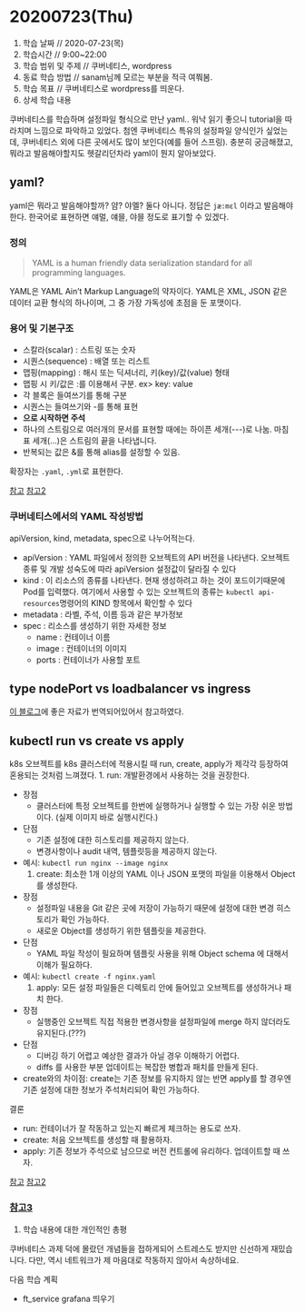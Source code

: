 # 20200723\(Thu\)

1. 학습 날짜 // 2020-07-23\(목\)
2. 학습시간 // 9:00~22:00
3. 학습 범위 및 주제 // 쿠버네티스, wordpress
4. 동료 학습 방법 // sanam님께 모르는 부분을 적극 여쭤봄.
5. 학습 목표 // 쿠버네티스로 wordpress를 띄운다.
6. 상세 학습 내용

쿠버네티스를 학습하며 설정파일 형식으로 만난 yaml.. 워낙 읽기 좋으니 tutorial을 따라치며 느낌으로 파악하고 있었다. 첨엔 쿠버네티스 특유의 설정파일 양식인가 싶었는데, 쿠버네티스 외에 다른 곳에서도 많이 보인다\(예를 들어 스프링\). 충분히 궁금해졌고, 뭐라고 발음해야할지도 헷갈리던차라 yaml이 뭔지 알아보았다.

## yaml?

yaml은 뭐라고 발음해야할까? 얌? 야멜? 둘다 아니다. 정답은 `jæ:mɛl` 이라고 발음해야한다. 한국어로 표현하면 얘멀, 얘믈, 야믈 정도로 표기할 수 있겠다.

### 정의

> YAML is a human friendly data serialization standard for all programming languages.

YAML은 YAML Ain’t Markup Language의 약자이다. YAML은 XML, JSON 같은 데이터 교환 형식의 하나이며, 그 중 가장 가독성에 초점을 둔 포맷이다.

### 용어 및 기본구조

* 스칼라\(scalar\) : 스트링 또는 숫자
* 시퀀스\(sequence\) : 배열 또는 리스트
* 맵핑\(mapping\) : 해시 또는 딕셔너리, 키\(key\)/값\(value\) 형태
* 맵핑 시 키/값은 :를 이용해서 구분. ex&gt; key: value
* 각 블록은 들여쓰기를 통해 구분
* 시퀀스는 들여쓰기와 -를 통해 표현
* **으로 시작하면 주석**
* 하나의 스트림으로 여러개의 문서를 표현할 때에는 하이픈 세개\(---\)로 나눔. 마침표 세개\(...\)은 스트림의 끝을 나타냅니다.
* 반복되는 값은 &를 통해 alias를 설정할 수 있음.

확장자는 `.yaml`, `.yml`로 표현한다.

[참고](https://ko.wikipedia.org/wiki/YAML) [참고2](https://yaml.org/)

### 쿠버네티스에서의 YAML 작성방법

apiVersion, kind, metadata, spec으로 나누어적는다.

* apiVersion : YAML 파일에서 정의한 오브젝트의 API 버전을 나타낸다. 오브젝트 종류 및 개발 성숙도에 따라 apiVersion 설정값이 달라질 수 있다
* kind : 이 리소스의 종류를 나타낸다. 현재 생성하려고 하는 것이 포드이기때문에 Pod를 입력했다. 여기에서 사용할 수 있는 오브젝트의 종류는 `kubectl api-resources`명령어의 KIND 항목에서 확인할 수 있다
* metadata : 라벨, 주석, 이름 등과 같은 부가정보
* spec : 리소스를 생성하기 위한 자세한 정보
  * name : 컨테이너 이름
  * image : 컨테이너의 이미지
  * ports : 컨테이너가 사용할 포트

## type nodePort vs loadbalancer vs ingress

[이 블로그](https://blog.leocat.kr/notes/2019/08/22/translation-kubernetes-nodeport-vs-loadbalancer-vs-ingress)에 좋은 자료가 번역되어있어서 참고하였다.

## kubectl run vs create vs apply

k8s 오브젝트를 k8s 클러스터에 적용시킬 때 run, create, apply가 제각각 등장하여 혼용되는 것처럼 느껴졌다. 1. run: 개발환경에서 사용하는 것을 권장한다.

* 장점
  * 클러스터에 특정 오브젝트를 한번에 실행하거나 실행할 수 있는 가장 쉬운 방법이다. \(실제 이미지 바로 실행시킨다.\)
* 단점
  * 기존 설정에 대한 히스토리를 제공하지 않는다.
  * 변경사항이나 audit 내역, 템플릿등을 제공하지 않는다.
* 예시: `kubectl run nginx --image nginx`
  1. create: 최소한 1개 이상의 YAML 이나 JSON 포맷의 파일을 이용해서 Object 를 생성한다. 
* 장점
  * 설정파일 내용을 Git 같은 곳에 저장이 가능하기 때문에 설정에 대한 변경 히스토리가 확인 가능하다. 
  * 새로운 Object를 생성하기 위한 템플릿을 제공한다. 
* 단점
  * YAML 파일 작성이 필요하며 템플릿 사용을 위해 Object schema 에 대해서 이해가 필요하다.
* 예시: `kubectl create -f nginx.yaml`
  1. apply: 모든 설정 파일들은 디렉토리 안에 들어있고 오브젝트를 생성하거나 패치 한다.
* 장점
  * 실행중인 오브젝트 직접 적용한 변경사항을 설정파일에 merge 하지 않더라도 유지된다.\(???\)
* 단점
  * 디버깅 하기 어렵고 예상한 결과가 아닐 경우 이해하기 어렵다.
  * diffs 를 사용한 부분 업데이트는 복잡한 병합과 패치를 만들게 된다.
* create와의 차이점: create는 기존 정보를 유지하지 않는 반면 apply를 할 경우엔 기존 설정에 대한 정보가 주석처리되어 확인 가능하다.

결론

* run: 컨테이너가 잘 작동하고 있는지 빠르게 체크하는 용도로 쓰자.
* create: 처음 오브젝트를 생성할 때 활용하자.
* apply: 기존 정보가 주석으로 남으므로 버전 컨트롤에 유리하다. 업데이트할 때 쓰자.

[참고](https://blusky10.tistory.com/373) [참고2](http://egloos.zum.com/genes1s/v/3090667)

### [참고3](https://stackoverflow.com/questions/48015637/kubernetes-kubectl-run-vs-create-and-apply)

1. 학습 내용에 대한 개인적인 총평

쿠버네티스 과제 덕에 몰랐던 개념들을 접하게되어 스트레스도 받지만 신선하게 재밌습니다. 다만, 역시 네트워크가 제 마음대로 작동하지 않아서 속상하네요.

다음 학습 계획

* ft\_service grafana 띄우기

